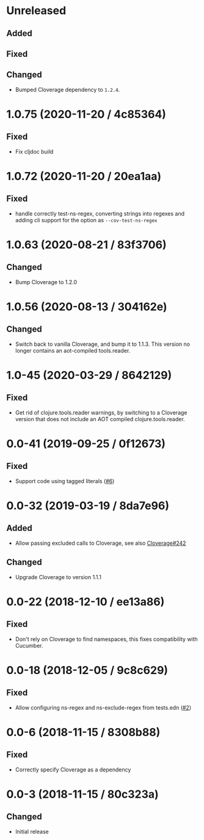 # Unreleased

## Added

## Fixed

## Changed

- Bumped Cloverage dependency to `1.2.4`.

# 1.0.75 (2020-11-20 / 4c85364)

## Fixed

- Fix cljdoc build

# 1.0.72 (2020-11-20 / 20ea1aa)

## Fixed

- handle correctly test-ns-regex, converting strings into regexes and
  adding cli support for the option as `--cov-test-ns-regex`

# 1.0.63 (2020-08-21 / 83f3706)

## Changed

- Bump Cloverage to 1.2.0

# 1.0.56 (2020-08-13 / 304162e)

## Changed

- Switch back to vanilla Cloverage, and bump it to 1.1.3. This version no longer
  contains an aot-compiled tools.reader.

# 1.0-45 (2020-03-29 / 8642129)

## Fixed

- Get rid of clojure.tools.reader warnings, by switching to a Cloverage version
  that does not include an AOT compiled clojure.tools.reader.

# 0.0-41 (2019-09-25 / 0f12673)

## Fixed

- Support code using tagged literals ([#6](https://github.com/lambdaisland/kaocha-cloverage/pull/6))

# 0.0-32 (2019-03-19 / 8da7e96)

## Added

- Allow passing excluded calls to Cloverage, see also [Cloverage#242](https://github.com/cloverage/cloverage/pull/242)

## Changed

- Upgrade Cloverage to version 1.1.1

# 0.0-22 (2018-12-10 / ee13a86)

## Fixed

- Don't rely on Cloverage to find namespaces, this fixes compatibility with Cucumber.

# 0.0-18 (2018-12-05 / 9c8c629)

## Fixed

- Allow configuring ns-regex and ns-exclude-regex from tests.edn ([#2](https://github.com/lambdaisland/kaocha-cloverage/pull/2))

# 0.0-6 (2018-11-15 / 8308b88)

## Fixed

- Correctly specify Cloverage as a dependency

# 0.0-3 (2018-11-15 / 80c323a)

## Changed

- Initial release
